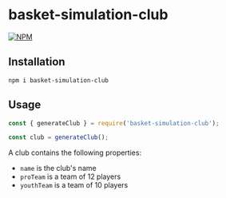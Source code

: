 # basket-simulation-club

[![NPM](https://nodei.co/npm/basket-simulation-club.png)](https://www.npmjs.com/package/basket-simulation-club)

## Installation

`npm i basket-simulation-club`

## Usage

```js
const { generateClub } = require('basket-simulation-club');

const club = generateClub();
```

A club contains the following properties:

* `name` is the club's name
* `proTeam` is a team of 12 players
* `youthTeam` is a team of 10 players